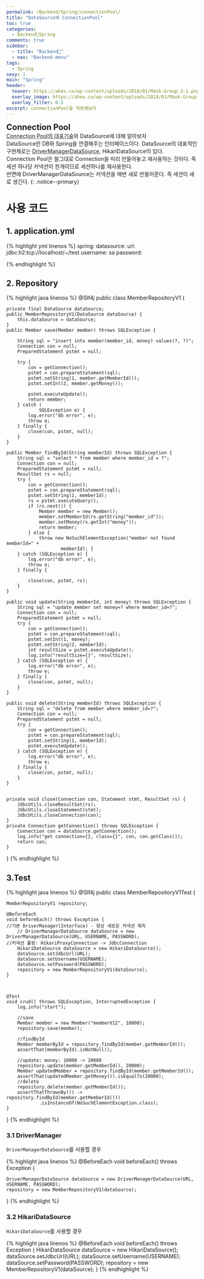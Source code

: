 ```yaml
---
permalink: /Backend/Spring/connectionPool/
title: "DataSource와 ConnectionPool"
toc: true
categories:
  - Backend🦄Spring
comments: true
sidebar:
  - title: "Backend🦄"
  - nav: "Backend-menu"
tags:
  - Spring
sexy: 1
main: "Spring"
header:
  teaser: https://ahex.co/wp-content/uploads/2018/01/Mask-Group-3-1.png
  overlay_image: https://ahex.co/wp-content/uploads/2018/01/Mask-Group-3-1.png
  overlay_filter: 0.5
excerpt: connectionPool을 적용해보자
---
```


<span style = "font-size:1.5em;  font-weight: 700;">Connection Pool</span><br>
<abbr title="" id="HikariCP">Connection Pool의 대표기술</abbr>와 DataSource에 대해 알아보자  
DataSource란 DB와 Spring을 연결해주는 인터페이스이다. DataSource의 대표적인 구현체로는 <abbr title="" id="JdbcDriverManager">DriverManagerDataSource</abbr>, HikariDataSource이 있다.  
Connection Pool은 말그대로 Connection을 미리 만들어놓고 재사용하는 것이다. 즉 세션 하나당 커넥션이 한개이므로 세션하나를 재사용한다.  
반면에 DriverManagerDataSource는 커넥션을 매번 새로 만들어준다. 즉 세션이 새로 생긴다.
{: .notice--primary}


# 사용 코드

## 1. application.yml
{% highlight yml linenos %}
spring:
  datasource:
    url: jdbc:h2:tcp://localhost/~/test
    username: sa
    password:

{% endhighlight %}

## 2. Repository

{% highlight java linenos %}
@Slf4j
public class MemberRepositoryV1 {

    private final DataSource dataSource;
    public MemberRepositoryV1(DataSource dataSource) {
        this.dataSource = dataSource;
    }
    public Member save(Member member) throws SQLException {

        String sql = "insert into member(member_id, money) values(?, ?)";
        Connection con = null;
        PreparedStatement pstmt = null;

        try {
            con = getConnection();
            pstmt = con.prepareStatement(sql);
            pstmt.setString(1, member.getMemberId());
            pstmt.setInt(2, member.getMoney());

            pstmt.executeUpdate();
            return member;
        } catch (
                SQLException e) {
            log.error("db error", e);
            throw e;
        } finally {
            close(con, pstmt, null);
        }
    }

    public Member findById(String memberId) throws SQLException {
        String sql = "select * from member where member_id = ?";
        Connection con = null;
        PreparedStatement pstmt = null;
        ResultSet rs = null;
        try {
            con = getConnection();
            pstmt = con.prepareStatement(sql);
            pstmt.setString(1, memberId);
            rs = pstmt.executeQuery();
            if (rs.next()) {
                Member member = new Member();
                member.setMemberId(rs.getString("member_id"));
                member.setMoney(rs.getInt("money"));
                return member;
            } else {
                throw new NoSuchElementException("member not found memberId=" +
                        memberId); }
        } catch (SQLException e) {
            log.error("db error", e);
            throw e;
        } finally {

            close(con, pstmt, rs);
        }
    }

    public void update(String memberId, int money) throws SQLException {
        String sql = "update member set money=? where member_id=?";
        Connection con = null;
        PreparedStatement pstmt = null;
        try {
            con = getConnection();
            pstmt = con.prepareStatement(sql);
            pstmt.setInt(1, money);
            pstmt.setString(2, memberId);
            int resultSize = pstmt.executeUpdate();
            log.info("resultSize={}", resultSize);
        } catch (SQLException e) {
            log.error("db error", e);
            throw e;
        } finally {
            close(con, pstmt, null);
        }
    }

    public void delete(String memberId) throws SQLException {
        String sql = "delete from member where member_id=?";
        Connection con = null;
        PreparedStatement pstmt = null;
        try {
            con = getConnection();
            pstmt = con.prepareStatement(sql);
            pstmt.setString(1, memberId);
            pstmt.executeUpdate();
        } catch (SQLException e) {
            log.error("db error", e);
            throw e;
        } finally {
            close(con, pstmt, null);
        }
    }


    private void close(Connection con, Statement stmt, ResultSet rs) {
        JdbcUtils.closeResultSet(rs);
        JdbcUtils.closeStatement(stmt);
        JdbcUtils.closeConnection(con);
    }
    private Connection getConnection() throws SQLException {
        Connection con = dataSource.getConnection();
        log.info("get connection={}, class={}", con, con.getClass());
        return con;
    }
}
{% endhighlight %}

## 3.Test

{% highlight java linenos %}
@Slf4j
public class MemberRepositoryV1Test {

    MemberRepositoryV1 repository;

    @BeforeEach
    void beforeEach() throws Exception {
    //기본 DriverManager(Interface) - 항상 새로운 커넥션 획득
        // DriverManagerDataSource dataSource = new DriverManagerDataSource(URL, USERNAME, PASSWORD);
    //커넥션 풀링: HikariProxyConnection -> JdbcConnection
        HikariDataSource dataSource = new HikariDataSource();
        dataSource.setJdbcUrl(URL);
        dataSource.setUsername(USERNAME);
        dataSource.setPassword(PASSWORD);
        repository = new MemberRepositoryV1(dataSource);
    }



    @Test
    void crud() throws SQLException, InterruptedException {
        log.info("start");

        //save
        Member member = new Member("memberV12", 10000);
        repository.save(member);

        //findById
        Member memberById = repository.findById(member.getMemberId());
        assertThat(memberById).isNotNull();

        //update: money: 10000 -> 20000
        repository.update(member.getMemberId(), 20000);
        Member updatedMember = repository.findById(member.getMemberId());
        assertThat(updatedMember.getMoney()).isEqualTo(20000);
        //delete
        repository.delete(member.getMemberId());
        assertThatThrownBy(() -> repository.findById(member.getMemberId()))
                .isInstanceOf(NoSuchElementException.class);
    }
}
{% endhighlight %}

### 3.1 DriverManager
`DriverManagerDataSource`를 사용할 경우  

{% highlight java linenos %}
@BeforeEach
void beforeEach() throws Exception {
    
    DriverManagerDataSource dataSource = new DriverManagerDataSource(URL, USERNAME, PASSWORD);
    repository = new MemberRepositoryV1(dataSource);
}
{% endhighlight %}

### 3.2 HikariDataSource
`HikariDataSource`를 사용할 경우

{% highlight java linenos %}
@BeforeEach
void beforeEach() throws Exception {
    HikariDataSource dataSource = new HikariDataSource();
    dataSource.setJdbcUrl(URL);
    dataSource.setUsername(USERNAME);
    dataSource.setPassword(PASSWORD);
    repository = new MemberRepositoryV1(dataSource);
}
{% endhighlight %}
